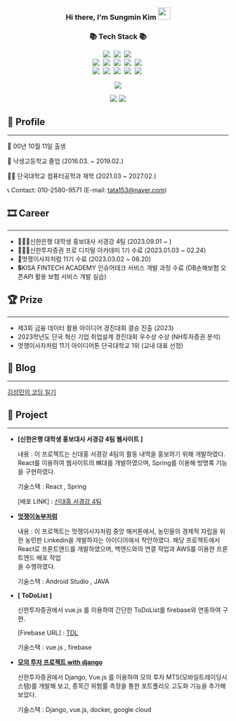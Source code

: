 <h3 align="center">
  <b>Hi there, I'm Sungmin Kim</b>
  <img src="https://media.giphy.com/media/hvRJCLFzcasrR4ia7z/giphy.gif" width="28">
</h3>
<h3 align="center">📚 Tech Stack 📚</h3>
<p align="center">
  <img src="https://img.shields.io/badge/Java-007396?style=flat-square&logo=Java&logoColor=white"/></a>&nbsp
  <img src="https://img.shields.io/badge/Python-3766AB?style=flat-square&logo=Python&logoColor=white"/></a>&nbsp 
  <img src="https://img.shields.io/badge/Javascript-ffb13b?style=flat-square&logo=javascript&logoColor=white"/></a>&nbsp 
  <br>
  <img src="https://img.shields.io/badge/Spring-6DB33F?style=flat-square&logo=Spring&logoColor=white"/></a>&nbsp
  <img src="https://img.shields.io/badge/SpringBoot-6DB33F?style=flat-square&logo=SpringBoot&logoColor=white"/></a>&nbsp 
  <img src="https://img.shields.io/badge/Django-092E20?style=flat-square&logo=Django&logoColor=white"/></a>&nbsp
  <img src="https://img.shields.io/badge/React-4FC08D?style=flat-square&logo=React&logoColor=white"/></a>&nbsp
  <img src="https://img.shields.io/badge/Vue.js-4FC08D?style=flat-square&logo=Vue.js&logoColor=white"/></a>&nbsp
  <br>
  <img src="https://img.shields.io/badge/Mysql-E6B91E?style=flat-square&logo=MySql&logoColor=white"/></a>&nbsp 
  <img src="https://img.shields.io/badge/AWS-232F3E?style=flat-square&logo=AmazonAWS&logoColor=white"/></a>&nbsp 
  <img src="https://img.shields.io/badge/Docker-2496ED?style=flat-square&logo=Docker&logoColor=white"/></a>&nbsp 
  <img src="https://img.shields.io/badge/GitHubActions-2088FF?style=flat-square&logo=GitHubActions&logoColor=white"/></a>&nbsp 
  <img src="https://img.shields.io/badge/Jenkins-D24939?style=flat-square&logo=Jenkins&logoColor=white"/></a>&nbsp 
</p>
<p align="center">
  <a href="https://hits.seeyoufarm.com"><img src="https://hits.seeyoufarm.com/api/count/incr/badge.svg?url=https%3A%2F%2Fgithub.com%2Ftata153&count_bg=%23F37021&title_bg=%23FFA048&icon=github.svg&icon_color=%23C8C8C8&title=hits&edge_flat=false"/></a>
</p>

<p align="center">
  <a href="https://solved.ac/tata153/"><img src="http://mazassumnida.wtf/api/v2/generate_badge?boj=tata153"/></a>
  <img src = "https://mazandi.herokuapp.com/api?handle=tata153"/>
</p>

## 👦 Profile

---

👶  00년 10월 11일 출생

🏫  낙생고등학교 졸업 (2016.03. ~ 2019.02.)

👨‍🎓  단국대학교 컴퓨터공학과 재학 (2021.03 ~ 2027.02.)

📞  Contact: 010-2580-9571 (E-mail: tata153@naver.com)

## 🎞 Career

---
- 👨🏻‍💻신한은행 대학생 홍보대사 서경강 4팀 (2023.09.01 ~ )
- 👨🏻‍🎓신한투자증권 프로 디지털 아카데미 1기 수료 (2023.01.03 ~ 02.24)
- 🦁멋쟁이사자처럼 11기 수료 (2023.03.02 ~ 08.20)
- 💲KISA FINTECH ACADEMY 인슈어테크 서비스 개발 과정 수료 (DB손해보험 오픈API 활용 보험 서비스 개발 실습)

## 🏆 Prize

---

- 제3회 금융 데이터 활용 아이디어 경진대회 결승 진출 (2023)
- 2023학년도 단국 혁신 기업 취업설계 경진대회 우수상 수상 (NH투자증권 분석)
- 멋쟁이사자처럼 11기 아이디어톤 단국대학교 1위 (교내 대표 선정)

## 📝 Blog

---

[김성민의 코딩 일기](https://blog.naver.com/tata153)



## **🎁 Project**

---
    
- **[신한은행 대학생 홍보대사 서경강 4팀 웹사이트 ]**
    
    내용 : 이 프로젝트는 신대홍 서경강 4팀의 활동 내역을 홍보하기 위해 개발하였다. React를 이용하여 웹사이트의 뼈대를 개발하였으며, Spring를 이용해 방명록 기능을 구현하였다.
    
    기술스택 : React , Spring
    
    [배포 LINK] : [신대홍 서경강 4팀](http://3.36.97.17:3000/)
  
    
- **[ 멋쟁이농부처럼 ](https://github.com/kimsungmin1011/Like_Farmers)**
    
    내용 : 이 프로젝트는 멋쟁이사자처럼 중앙 해커톤에서, 농민들의 경제적 자립을 위한 농민판 Linkedin을 개발하자는 아이디어에서 착안하였다. 해당 프로젝트에서 React로 프론트엔드를 개발하였으며, 백엔드와의 연결 작업과 AWS를 이용한 프론트엔드 배포 작업  
    을 수행하였다.
    
    기술스택 : Android Studio , JAVA
    

- **[ ToDoList ]**
    
    신한투자증권에서 vue.js 를 이용하여 간단한 ToDoList를 firebase와 연동하여 구현.
    
    [Firebase URL] : [TDL](https://my-todo1-81975.web.app/)
    
    기술스택 : vue.js , firebase
    
- **[ 모의 투자 프로젝트 with django ](https://github.com/kimsungmin1011/shinhan-alpha)**
    
    신한투자증권에서 Django, Vue.js 를 이용하여 모의 투자 MTS(모바일트레이딩시스템)를 개발해 보고, 종목간 위험률 측정을 통한 포트폴리오 고도화 기능을 추가해보았다.
    
    기술스택 : Django, vue.js, docker, google cloud
    
